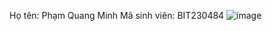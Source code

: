 Họ tên: Phạm Quang Minh
Mã sinh viên: BIT230484
![image](https://github.com/user-attachments/assets/58485c8a-769a-4f7f-bfd9-f15733c5103c)

